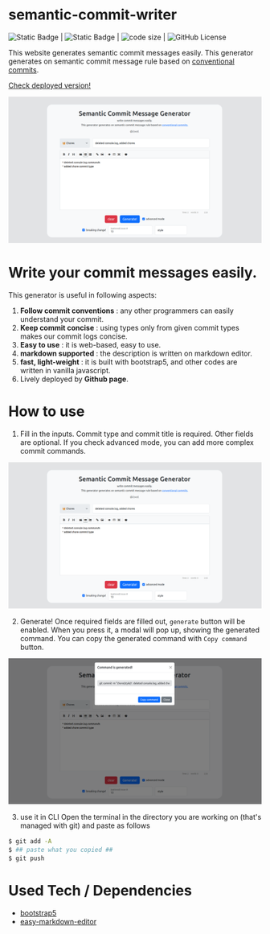 # semantic-commit-writer
![Static Badge](https://img.shields.io/badge/web%20based-blue?style=flat-square)
| ![Static Badge](https://img.shields.io/badge/VanillaJS-yellow?style=flat-square) | ![code size](https://img.shields.io/github/languages/code-size/2ood/semantic-commit-writer?style=flat-square) | ![GitHub License](https://img.shields.io/github/license/2ood/semantic-commit-writer?style=flat-square)

This website generates semantic commit messages easily. This generator generates on semantic commit message rule based on [conventional commits](https://www.conventionalcommits.org/).

[Check deployed version!](https://2ood.github.io/semantic-commit-writer)

![main](./img/main-page.png)

# Write your commit messages easily.
This generator is useful in following aspects:

1. **Follow commit conventions** : any other programmers can easily understand your commit.
2. **Keep commit concise** : using types only from given commit types makes our commit logs concise.
3. **Easy to use** : it is web-based, easy to use.
4. **markdown supported** : the description is written on markdown editor.
5. **fast, light-weight** : it is built with bootstrap5, and other codes are written in vanilla javascript. 
6. Lively deployed by **Github page**.

# How to use
1. Fill in the inputs.
Commit type and commit title is required. Other fields are optional.
If you check advanced mode, you can add more complex commit commands.

![main](./img/main-page.png)

2. Generate!
Once required fields are filled out, `generate` button will be enabled.
When you press it, a modal will pop up, showing the generated command.
You can copy the generated command with `Copy command` button.

![modal-opened](./img/modal-active.png) 

3. use it in CLI
Open the terminal in the directory you are working on (that's managed with git) and paste as follows
```bash
$ git add -A
$ ## paste what you copied ##
$ git push
```

# Used Tech / Dependencies
* [bootstrap5](https://getbootstrap.com/docs/5.3/getting-started/introduction/)
* [easy-markdown-editor](https://github.com/Ionaru/easy-markdown-editor)
